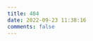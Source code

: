 ```yaml
---
title: 404
date: 2022-09-23 11:38:16
comments: false
---
```


<script src="//qzonestyle.gtimg.cn/qzone/hybrid/app/404/search_children.js"
        charset="utf-8" homePageUrl="/" homePageName="Back to home">
</script>
